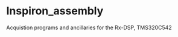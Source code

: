 Inspiron_assembly
=================

Acquistion programs and ancillaries for the Rx-DSP, TMS320C542
